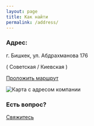 ```yaml
---
layout: page
title: Как найти
permalink: /address/
---
```


### Адрес:

г. Бишкек, ул. Абдрахманова 176

( Советская / Киевская )

[Проложить маршрут](https://www.google.com/maps/dir//%2742.873729,74.610831%27?_ga=2.217144022.1955399278.1515005349-1894730690.1515005349)

![Карта с адресом компании](https://raw.githubusercontent.com/tonometer/tonometer.github.io/master/images/staticmap.jpeg
 "Адрес")

### Есть вопрос?

[Свяжитесь](https://tonometer.github.io/contacts/)

